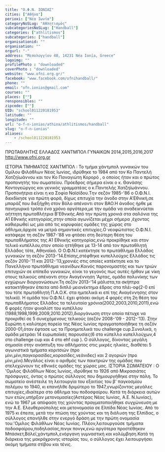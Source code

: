 ```yaml
---
title: "Ο.Φ.Ν. ΙΩΝΙΑΣ"
cities: ["Αθήνα"]
perioxi: ["Νέα Ιωνία"]
categoryNoSLug: "Αθλητισμός"
subcategoriesNoSLug: ["Handball"]
categories: ["athlitismos"]
subcategories: ["handball"]
organisationid: ""
organisation: ""
orgurl: "-"
address: "Μεσολογγίου 40, 14231 Néa Ionía, Greece"
logoimg: ""
profilePhoto : "downloaded"
coverPhoto : "downloaded"
website: "www.ofni.org.gr/"
facebook: "www.facebook.com/ofnihandball/"
phone: ""
email: "ofn.ionias@gmail.com"
courses: ""
places: [""]
rensponsibles: ""
zipcode: [""]
UID: "school011220181953"
latitude: ""
longitude: ""
url: "o-f-n-ionias/athina/athlitismos/handball"
slug: "o-f-n-ionias"
aliases:
    - /school011220181953
---
```



ΠΡΩΤΑΘΛΗΤΗΣ ΕΛΛΑΔΟΣ ΧΑΝΤΜΠΟΛ ΓΥΝΑΙΚΩΝ 2014,2015,2016,2017 http://www.ofni.org.gr

IΣΤΟΡΙΑ ΤΜΗΜΑΤΟΣ ΧΑΝΤΜΠΟΛ : Το τμήμα χάντμπολ γυναικών του Ομίλου Φιλάθλων Νέας Ιωνίας, ιδρύθηκε το 1984 από τον Κο Παντελή Χατζηϊωάννου και τον Κο Παναγιώτη Κορορό , ο οποίος ήταν και ο πρώτος προπονητής του σωματείου. Πρόεδρος σήμερα είναι ο κ. Θανάσης Κοντογεώργος και γενικός γραμματέας ο κ.Παντελής Χατζηϊωάννου. Προπονήτρια είναι η κα Σοφία Ναϊσίδου.Tην σεζόν 1985-&#39;86 ο Ο.Φ.Ν.Ι. διεκδίκησε για πρώτη φορά, δίχως επιτυχία την άνοδο στην Α&#39;Εθνική,σε μπαράζ που διεξήχθη στον Βόλο απέναντι στον ΒΑΟ.Η άνοδος ήρθε με πανηγυρικό τρόπο ένα χρόνο αργότερα,με την ομάδα να αναδεικνύεται αήττητη πρωταθλήτρια Β&#39;Εθνικής.Από την πρώτη χρονιά στα σαλόνια της Α1 Εθνικής κατηγορίας,στην οποία αγωνίζεται μέχρι σήμερα ,έχοντας καθιερωθεί ως μία από τις κορυφαίες ομάδες της χώρας στο άθλημα,άρχισε να μετρά σημαντικές επιτυχίες.Ο νεοφώτιστος Ο.Φ.Ν.Ι. κατάφερε τη σεζόν 1987-&#39;88 να φτάσει στη δεύτερη θέση του πρωταθλήματος της Α1 Εθνικής κατηγορίας,ενώ προκρίθηκε και στον τελικό κυπέλλου,στον οποίο ηττήθηκε με 13-14 από τον πρωταθλητή Ελλάδος τότε, Αθηναϊκό. Ο Ο.Φ.Ν.Ι κατέκτησε το πρωτάθλημα Ελλάδος γυναικών τη σεζόν 2013-&#39;14.Επίσης,στέφθηκε κυπελλούχος Ελλάδος τις σεζόν 2010-&#39;11 και 2012-&#39;13,χρονιές στις οποίες κατέκτησε και το Πανελλήνιο πρωτάθλημα νεανίδων.Κοινός παρονομαστής και των τριών επιτυχιών σε επίπεδο γυναικών, είναι το γεγονός πως αυτές ήρθαν με νίκη στους τελικούς απέναντι στην Αναγέννηση &#39;Αρτας, ομάδα πολυνίκης των εγχώριων διοργανώσεων.Τη σεζόν 2013-&#39;14 μάλιστα,τα σκήπτρα κατακτήθηκαν έπειτα από διπλό μειονέκτημα έδρας στα πλέι-οφ(2-0 επί του τότε πρωταθλητή Π.Α.Ο.Κ. στα ημιτελικά κι επί της Αναγέννησης στον τελικό). Η ομάδα του Ο.Φ.Ν.Ι. έχει φτάσει ακόμη 4 φορές στη 2η θέση του πρωταθλήματος Ελλάδος τα τελευταία χρόνια(2002,2003,2010,2011),ενώ 6 φορές ήταν φιναλίστ του κυπέλλου (1988,1998,1999,2009,2010.2012),διοργάνωση στην οποία πέτυχε να προκριθεί σε 5 συνεχόμενους τελικούς (σεζόν 2008-&#39;09 - 2012-&#39;13). Στην Ευρώπη η καλύτερη πορεία της Νέας Ιωνίας πραγματοποιήθηκε τη σεζόν 2000-01,όταν έφτασε ως τα Προημιτελικά του challenge cup.Συνολικά, η ομάδα μετράει 14 ευρωπαϊκές παρουσίες(6 στο κύπελλο κυπελλούχων,4 στο challenge cup και 4 στο ehf cup ). O σύλλογος, δίνοντας μεγάλη σημασία στην ανάπτυξη του αθλήματος στις μικρές ηλικίες, διαθέτει 5 αγωνιστικά τμήματα κοριτσιών (προ μίνι,μίνι,παγκορασίδες,κορασίδες,νεάνιδες) και 2 αγοριών (προ μίνι,μίνι).Μεγάλος είναι ο αριθμός των παικτριών της ομάδας που στελεχώνουν τις εθνικές ομάδες της χώρας μας. ΙΣΤΟΡΙΑ ΣΩΜΑΤΕΙΟΥ : Ο &#39;Ομιλος Φιλάθλων Νέας Ιωνίας, ιδρύθηκε το 1926 από Μικρασιάτες πρόσφυγες, όντας ο πρώτος σύλλογος που δημιουργήθηκε στην πόλη. Το σωματείο ανέστειλε τη λειτουργία του εξαιτίας του β&#39; παγκοσμίου πολέμου το 1940, κι επανήλθε δριμύτερο το 1947,γνωρίζοντας μεγάλες επιτυχίες,ιδιαίτερα στο άθλημα του ποδοσφαίρου. Κατά τη διάρκεια αυτών των ετών,υπήρξαν μετονομασίες(Αστέρας Νέας Ιωνίας, A.E. N.Iωνίας), ενώ το 1967 με απόφαση της χούντας πραγματοποιήθηκε συγχώνευση με την Α.Ε. Ελευθερούπολης και μετονομασία σε Ελπίδα Νέας Ιωνίας. Από το 1975 κι έπειτα, μετά την πτώση της χούντας και τη διάλυση της Ελπίδας, ο σύλλογος επανήλθε στην ενεργό δράση με την πρώτη ονομασία του:&#39;Ομιλος Φιλάθλων Νέας Ιωνίας. Πλέον,λειτουργούσε τμήματα ποδοσφαίρου,ποδηλασίας,πινγκ πονγκ,ενώ αργότερα προστέθηκαν Μπάσκετ,Βόλεϊ,χάντμπολ,ενόργανη γυμναστική και κολύμβηση.Κατά τη διάρκεια της μακρόχρονης ιστορίας του, ο σύλλογος έχει λειτουργήσει ακόμη τμήματα στίβου και τένις.